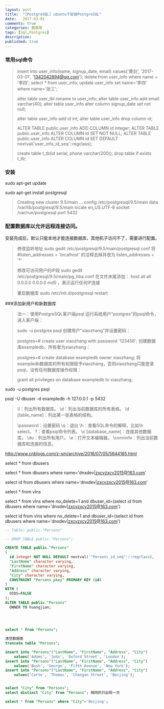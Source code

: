 ```yaml
---
layout: post
title:  "[PostgreSQL] ubuntu下安装PostgreSQL"
date:   2017-03-01
comments: true
categories: 数据库
tags: [Sql,Postgres]
description:
published: true
---
```


### 常用sql命令

> insert into user_info(name, signup_date, email) values('黄剑', '2017-03-01', '1342042894@qq.com');
> delete from user_info where name = '李四';
> select * from user_info;
> update user_info set name='李四' where name='张三';
> 
> 
> alter table user_tbl rename to user_info;
> alter table user_info add email varchar(40);
> alter table user_info alter column signup_date set not null;
> 
> alter table user_info add id int;
> alter table user_info drop column id;
> 
> ALTER TABLE public.user_info ADD COLUMN id integer;
> ALTER TABLE public.user_info ALTER COLUMN id SET NOT NULL;
> ALTER TABLE public.user_info ALTER COLUMN id SET DEFAULT nextval('user_info_id_seq'::regclass);
> 
> 
> create table t_tb(id serial, phone varchar(200));
> drop table if exists t_tb;


### 安装

sudo apt-get update

sudo apt-get install postgresql

> Creating new cluster 9.5/main ...
>   config /etc/postgresql/9.5/main
>   data   /var/lib/postgresql/9.5/main
>   locale en_US.UTF-8
>   socket /var/run/postgresql
>   port   5432

  
  
### 配置数据库以允许远程连接访问。

安装完成后，默认只能本地才能连接数据库，其他机子访问不了，需要进行配置。

> 修改监听地址
> sudo gedit /etc/postgresql/9.5/main/postgresql.conf 
> 将 #listen_addresses = 'localhost' 的注释去掉并改为 listen_addresses = '*' 
> 
> 修改可访问用户的IP段
> sudo gedit /etc/postgresql/9.5/main/pg_hba.conf 
> 在文件末尾添加： host all all 0.0.0.0 0.0.0.0 md5 ，表示运行任何IP连接
> 
> 重启数据库
> sudo /etc/init.d/postgresql restart



###添加新用户和新数据库

> 法一：使用PostgreSQL客户端psql
> 运行系统用户"postgres"的psql命令，进入客户端：
> 
> sudo -u postgres psql
> 创建用户"xiaozhang"并设置密码：
> 
> postgres=# create user xiaozhang with password '123456';
> 创建数据库exampledb，所有者为xiaozhang：
> 
> postgres=# create database exampledb owner xiaozhang;
> 将exampledb数据库的所有权限赋予xiaozhang，否则xiaozhang只能登录psql，没有任何数据库操作权限：
> 
> grant all privileges on database exampledb to xiaozhang;



sudo -u postgres psql

psql -U dbuser -d exampledb -h 127.0.0.1 -p 5432


> \l：列出所有数据库。
> \d：列出当前数据库的所有表格。
> \d [table_name]：列出某一张表格的结构。
> 
> \password：设置密码
> \q：退出
> \h：查看SQL命令的解释，比如\h select。
> \?：查看psql命令列表。
> \c [database_name]：连接其他数据库。
> \du：列出所有用户。
> \e：打开文本编辑器。
> \conninfo：列出当前数据库和连接的信息。



<a href="http://www.cnblogs.com/z-sm/archive/2016/07/05/5644165.html" target="_blank">http://www.cnblogs.com/z-sm/archive/2016/07/05/5644165.html</a>



select * from dbusers

select * from dbusers where name='dnxdev|zxcvzxcv2015@163.com'

select id from dbusers where name='dnxdev|zxcvzxcv2015@163.com'

select * from vlns

select * from vlns where no_delete=1 and dbuser_id=(select id from dbusers where name='dnxdev|zxcvzxcv2015@163.com')

select id from vlns where no_delete=1 and dbuser_id=(select id from dbusers where name='dnxdev|zxcvzxcv2015@163.com')




```sql
-- Table: public."Persons"

-- DROP TABLE public."Persons";

CREATE TABLE public."Persons"
(
  id integer NOT NULL DEFAULT nextval('"Persons_id_seq"'::regclass),
  "LastName" character varying,
  "FirstName" character varying,
  "Address" character varying,
  "City" character varying,
  CONSTRAINT "Persons_pkey" PRIMARY KEY (id)
)
WITH (
  OIDS=FALSE
);
ALTER TABLE public."Persons"
  OWNER TO huangjian;
  
  
  

select * from "Persons";

清空数据表
truncate table "Persons";

insert into "Persons"("LastName", "FirstName", "Address", "City")
	values('Adams', 'John', 'Oxford Street', 'London');
insert into "Persons"("LastName", "FirstName", "Address", "City")
	values('Bush', 'George', 'Fifth Avenue', 'New York');
insert into "Persons"("LastName", "FirstName", "Address", "City")
	values('Carte', 'Thomas', 'Changan Street', 'Beijing');


select "City" from "Persons";
select distinct "City" from "Persons"; 相同的只出现一次

select * from "Persons" where "City"='Beijing';

```



